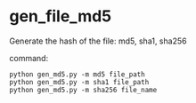 # gen_file_md5
Generate the hash of the file: md5, sha1, sha256

command:
```
python gen_md5.py -m md5 file_path
python gen_md5.py -m sha1 file_path
python gen_md5.py -m sha256 file_name
```
